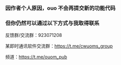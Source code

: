 ### 因作者个人原因，ouo 不会再提交新的功能代码

### 但你仍然可以通过以下方式与我取得联系

反馈群/交流群：923071208

某即时通讯软件交流群：https://t.me/cwuoms_group

频道：https://t.me/ouom_pub
